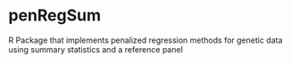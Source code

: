 # penRegSum
R Package that implements penalized regression methods for genetic data using summary statistics and a reference panel
